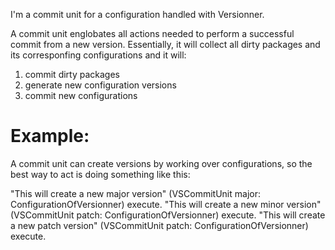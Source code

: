 I'm a commit unit for a configuration handled with Versionner. A commit unit englobates all actions needed to perform a successful commit from a new version. Essentially, it will collect all dirty packages and its corresponfing configurations and it will: 1) commit dirty packages2) generate new configuration versions3) commit new configurationsExample:========A commit unit can create versions  by working over configurations, so the best way to act is doing something like this: "This will create a new major version"(VSCommitUnit major: ConfigurationOfVersionner) execute."This will create a new minor version"(VSCommitUnit patch: ConfigurationOfVersionner) execute."This will create a new patch version"(VSCommitUnit patch: ConfigurationOfVersionner) execute.